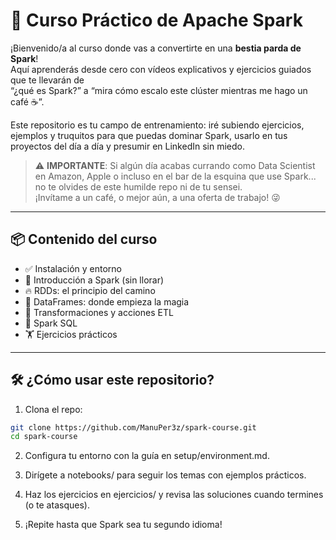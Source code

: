 # 🚀 Curso Práctico de Apache Spark

¡Bienvenido/a al curso donde vas a convertirte en una **bestia parda de Spark**!  
Aquí aprenderás desde cero con vídeos explicativos y ejercicios guiados que te llevarán de  
“¿qué es Spark?” a “mira cómo escalo este clúster mientras me hago un café ☕”.

Este repositorio es tu campo de entrenamiento: iré subiendo ejercicios, ejemplos y truquitos para que puedas dominar Spark, usarlo en tus proyectos del día a día y presumir en LinkedIn sin miedo.

> ⚠️ **IMPORTANTE**: Si algún día acabas currando como Data Scientist en Amazon, Apple o incluso en el bar de la esquina que use Spark... no te olvides de este humilde repo ni de tu sensei.  
> ¡Invítame a un café, o mejor aún, a una oferta de trabajo! 😜

---

## 📦 Contenido del curso

- ✅ Instalación y entorno
- 🚀 Introducción a Spark (sin llorar)
- 🔥 RDDs: el principio del camino
- 🧙 DataFrames: donde empieza la magia
- 🔄 Transformaciones y acciones ETL
- 🧠 Spark SQL
- 🏋️ Ejercicios prácticos

---

## 🛠️ ¿Cómo usar este repositorio?

1. Clona el repo:

```bash
git clone https://github.com/ManuPer3z/spark-course.git
cd spark-course
```

2. Configura tu entorno con la guía en setup/environment.md.

3. Dirígete a notebooks/ para seguir los temas con ejemplos prácticos.

4. Haz los ejercicios en ejercicios/ y revisa las soluciones cuando termines (o te atasques).

5. ¡Repite hasta que Spark sea tu segundo idioma!
